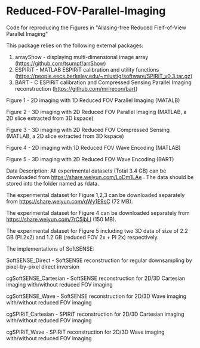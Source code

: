 # Reduced-FOV-Parallel-Imaging

Code for reproducing the Figures in 
"Aliasing-free Reduced Fielf-of-View Parallel Imaging"

This package relies on the following external packages:

1. arrayShow - displaying multi-dimensional image array (https://github.com/tsumpf/arrShow)
2. ESPIRiT   - MATLAB ESPIRiT calibration and utility functions (https://people.eecs.berkeley.edu/~mlustig/software/SPIRiT_v0.3.tar.gz)
3. BART      - C ESPIRiT calibration and Compressed Sensing Parallel Imaging reconstruction (https://github.com/mrirecon/bart)

Figure 1 - 2D imaging with 1D Reduced FOV Parallel Imaging (MATALB)

Figure 2 - 3D imaging with 2D Reduced FOV Parallel Imaging (MATLAB, a 2D slice extracted from 3D kspace)

Figure 3 - 3D imaging with 2D Reduced FOV Compressed Sensing (MATLAB, a 2D slice extracted from 3D kspace)

Figure 4 - 2D imaging with 1D Reduced FOV Wave Encoding (MATLAB)

Figure 5 - 3D imaging with 2D Reduced FOV Wave Encoding (BART)  
           

Data Description: 
All experimental datasets (Total 3.4 GB) can be downloaded from https://share.weiyun.com/LoDm1LAe . 
The data should be stored into the folder named as /data.

The experimental dataset for Figure 1,2,3 can be downloaded separately from https://share.weiyun.com/qWy1E9sC (72 MB).

The experimental dataset for Figure 4 can be downloaded separately from https://share.weiyun.com/7rC5jbLI (150 MB).

The experimental dataset for Figure 5 including two 3D data of size of 2.2 GB (PI 2x2) and 1.2 GB (reduced FOV 2x + PI 2x) respectively.


The implementations of SoftSENSE:

SoftSENSE_Direct      - SoftSENSE reconstruction for regular downsampling by pixel-by-pixel direct inversion

cgSoftSENSE_Cartesian - SoftSENSE reconstruction for 2D/3D Cartesian imaging with/without reduced FOV imaging

cgSoftSENSE_Wave      - SoftSENSE reconstruction for 2D/3D Wave imaging with/without reduced FOV imaging

cgSPIRiT_Cartesian    - SPIRiT    reconstruction for 2D/3D Cartesian imaging with/without reduced FOV imaging

cgSPIRiT_Wave         - SPIRiT    reconstruction for 2D/3D Wave imaging with/without reduced FOV imaging

